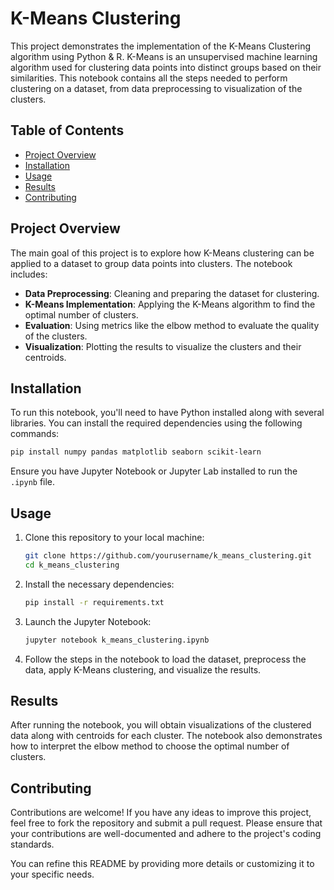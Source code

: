 # K-Means Clustering

This project demonstrates the implementation of the K-Means Clustering algorithm using Python & R. K-Means is an unsupervised machine learning algorithm used for clustering data points into distinct groups based on their similarities. This notebook contains all the steps needed to perform clustering on a dataset, from data preprocessing to visualization of the clusters.

## Table of Contents

- [Project Overview](#project-overview)
- [Installation](#installation)
- [Usage](#usage)
- [Results](#results)
- [Contributing](#contributing)

## Project Overview

The main goal of this project is to explore how K-Means clustering can be applied to a dataset to group data points into clusters. The notebook includes:

- **Data Preprocessing**: Cleaning and preparing the dataset for clustering.
- **K-Means Implementation**: Applying the K-Means algorithm to find the optimal number of clusters.
- **Evaluation**: Using metrics like the elbow method to evaluate the quality of the clusters.
- **Visualization**: Plotting the results to visualize the clusters and their centroids.

## Installation

To run this notebook, you'll need to have Python installed along with several libraries. You can install the required dependencies using the following commands:

```bash
pip install numpy pandas matplotlib seaborn scikit-learn
```

Ensure you have Jupyter Notebook or Jupyter Lab installed to run the `.ipynb` file.

## Usage

1. Clone this repository to your local machine:
   ```bash
   git clone https://github.com/yourusername/k_means_clustering.git
   cd k_means_clustering
   ```

2. Install the necessary dependencies:
   ```bash
   pip install -r requirements.txt
   ```

3. Launch the Jupyter Notebook:
   ```bash
   jupyter notebook k_means_clustering.ipynb
   ```

4. Follow the steps in the notebook to load the dataset, preprocess the data, apply K-Means clustering, and visualize the results.

## Results

After running the notebook, you will obtain visualizations of the clustered data along with centroids for each cluster. The notebook also demonstrates how to interpret the elbow method to choose the optimal number of clusters.

## Contributing

Contributions are welcome! If you have any ideas to improve this project, feel free to fork the repository and submit a pull request. Please ensure that your contributions are well-documented and adhere to the project's coding standards.

You can refine this README by providing more details or customizing it to your specific needs.
